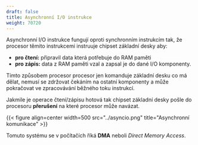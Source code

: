 ```yaml
---
draft: false
title: Asynchronní I/O instrukce
weight: 70720
---
```


Asynchronní I/O instrukce fungují oproti synchronním instrukcím tak, že procesor těmito instrukcemi instruuje chipset základní desky aby:

- **pro čtení:** připravil data která potřebuje do RAM paměti
- **pro zápis:** data z RAM paměti vzal a zapsal je do dané I/O komponenty.

Tímto způsobem procesor procesor jen komanduje základní desku co má dělat, nemusí se zdržovat čekáním na ostatní komponenty a může pokračovat ve zpracovávání běžného toku instrukcí.

Jakmile je operace čtení/zápisu hotová tak chipset základní desky pošle do procesoru **přerušení** na které procesor může navázat.

{{< figure align=center width=500 src="../asyncio.png" title="Asynchronní komunikace" >}}

Tomuto systému se v počítačích říká **DMA** neboli *Direct Memory Access*.